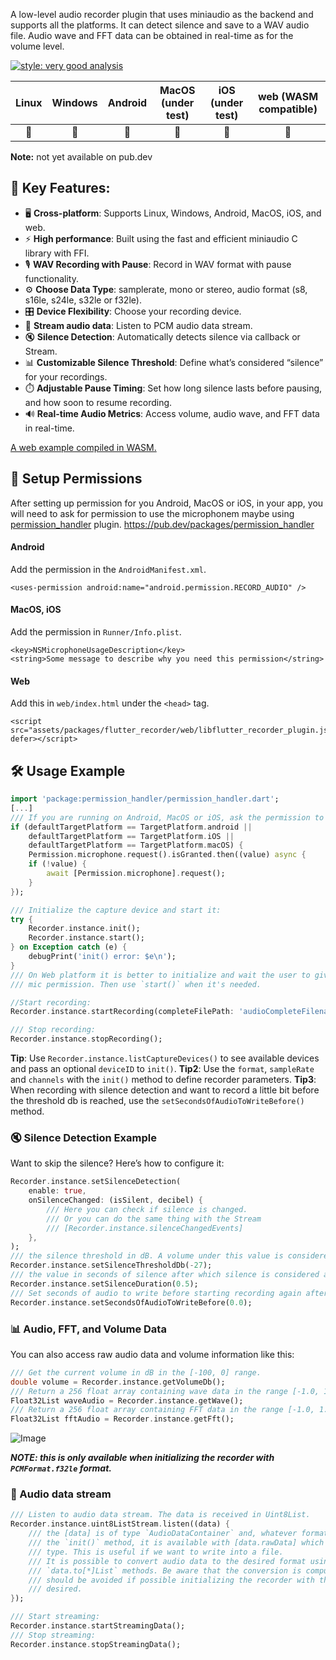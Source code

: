 A low-level audio recorder plugin that uses miniaudio as the backend and supports all the platforms. It can detect silence and save to a WAV audio file. Audio wave and FFT data can be obtained in real-time as for the volume level.

[![style: very good analysis](https://img.shields.io/badge/style-very_good_analysis-B22C89.svg)](https://pub.dev/packages/very_good_analysis)

|Linux|Windows|Android|MacOS (under test)|iOS (under test)|web (WASM compatible)|
|:-:|:-:|:-:|:-:|:-:|:-:|
|💙|💙|💙|💙|💙|💙|

**Note:** not yet available on pub.dev

## 🌟 Key Features:
- 🖥️ **Cross-platform**: Supports Linux, Windows, Android, MacOS, iOS, and web.
- ⚡ **High performance**: Built using the fast and efficient miniaudio C library with FFI.
- 🎙️ **WAV Recording with Pause**: Record in WAV format with pause functionality.
- ⚙️ **Choose Data Type**: samplerate, mono or stereo, audio format (s8, s16le, s24le, s32le or f32le).
- 🎛️ **Device Flexibility**: Choose your recording device.
- 📢 **Stream audio data**: Listen to PCM audio data stream.
- 🔇 **Silence Detection**: Automatically detects silence via callback or Stream.
- 📊 **Customizable Silence Threshold**: Define what’s considered “silence” for your recordings.
- ⏱️ **Adjustable Pause Timing**: Set how long silence lasts before pausing, and how soon to resume recording.
- 🔊 **Real-time Audio Metrics**: Access volume, audio wave, and FFT data in real-time.

[A web example compiled in WASM.](https://marcobavagnoli.com/flutter_recorder/)

## 🚀 Setup Permissions
After setting up permission for you Android, MacOS or iOS, in your app, you will need to ask for permission to use the microphonem maybe using [permission_handler](https://pub.dev/packages/permission_handler) plugin.
https://pub.dev/packages/permission_handler

#### Android
Add the permission in the `AndroidManifest.xml`.
```
<uses-permission android:name="android.permission.RECORD_AUDIO" />
```

#### MacOS, iOS
Add the permission in `Runner/Info.plist`.
```
<key>NSMicrophoneUsageDescription</key>
<string>Some message to describe why you need this permission</string>
```

#### Web
Add this in `web/index.html` under the `<head>` tag.
```
<script src="assets/packages/flutter_recorder/web/libflutter_recorder_plugin.js" defer></script>
```

## 🛠️ Usage Example
```dart
import 'package:permission_handler/permission_handler.dart';
[...]
/// If you are running on Android, MacOS or iOS, ask the permission to use the microphone:
if (defaultTargetPlatform == TargetPlatform.android ||
    defaultTargetPlatform == TargetPlatform.iOS ||
    defaultTargetPlatform == TargetPlatform.macOS) {
    Permission.microphone.request().isGranted.then((value) async {
    if (!value) {
        await [Permission.microphone].request();
    }
});

/// Initialize the capture device and start it:
try {
    Recorder.instance.init();
    Recorder.instance.start();
} on Exception catch (e) {
    debugPrint('init() error: $e\n');
}
/// On Web platform it is better to initialize and wait the user to give
/// mic permission. Then use `start()` when it's needed.

//Start recording:
Recorder.instance.startRecording(completeFilePath: 'audioCompleteFilenameWithPath.wav`);

/// Stop recording:
Recorder.instance.stopRecording();
```
**Tip**: Use `Recorder.instance.listCaptureDevices()` to see available devices and pass an optional `deviceID` to `init()`.
**Tip2**: Use the `format`, `sampleRate` and `channels` with the `init()` method to define recorder parameters.
**Tip3**: When recording with silence detection and want to record a little bit before the threshold db is reached, use the `setSecondsOfAudioToWriteBefore()` method.


### 🔇 Silence Detection Example

Want to skip the silence? Here’s how to configure it:

```dart
Recorder.instance.setSilenceDetection(
    enable: true,
    onSilenceChanged: (isSilent, decibel) {
        /// Here you can check if silence is changed.
        /// Or you can do the same thing with the Stream
        /// [Recorder.instance.silenceChangedEvents]
    },
);
/// the silence threshold in dB. A volume under this value is considered to be silence.
Recorder.instance.setSilenceThresholdDb(-27);
/// the value in seconds of silence after which silence is considered as such.
Recorder.instance.setSilenceDuration(0.5);
/// Set seconds of audio to write before starting recording again after silence.
Recorder.instance.setSecondsOfAudioToWriteBefore(0.0);
```

### 📊 Audio, FFT, and Volume Data
You can also access raw audio data and volume information like this:

```dart
/// Get the current volume in dB in the [-100, 0] range.
double volume = Recorder.instance.getVolumeDb();
/// Return a 256 float array containing wave data in the range [-1.0, 1.0] not clamped.
Float32List waveAudio = Recorder.instance.getWave();
/// Return a 256 float array containing FFT data in the range [-1.0, 1.0] not clamped.
Float32List fftAudio = Recorder.instance.getFft();
```

![Image](https://github.com/alnitak/flutter_recorder/raw/main/images/audio_data.png)

***NOTE: this is only available when initializing the recorder with `PCMFormat.f32le` format.***

### 📢 Audio data stream 


```dart
/// Listen to audio data stream. The data is received in Uint8List.
Recorder.instance.uint8ListStream.listen((data) {
    /// the [data] is of type `AudioDataContainer` and, whatever format is passed to
    /// the `init()` method, it is available with [data.rawData] which is of `Uint8List`
    /// type. This is useful if we want to write into a file.
    /// It is possible to convert audio data to the desired format using one of the
    /// `data.to[*]List` methods. Be aware that the conversion is compute expensive and
    /// should be avoided if possible initializing the recorder with the format
    /// desired.
});

/// Start streaming:
Recorder.instance.startStreamingData();
/// Stop streaming:
Recorder.instance.stopStreamingData();
```